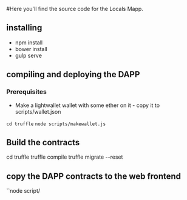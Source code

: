 
#Here you'll find the source code for the Locals Mapp.

## installing
- npm install
- bower install
- gulp serve


## compiling and deploying the DAPP
### Prerequisites
- Make a lightwallet wallet with some ether on it - copy it to scripts/wallet.json

``cd truffle``
``node scripts/makewallet.js``


## Build the contracts

cd truffle
truffle compile
truffle migrate --reset

## copy the DAPP contracts to the web frontend

``node script/
